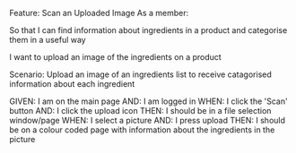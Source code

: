 Feature: Scan an Uploaded Image
As a member:

So that I can find information about ingredients in a product and categorise them in a useful way

I want to upload an image of the ingredients on a product

Scenario: Upload an image of an ingredients list to receive catagorised information about each ingredient

GIVEN: I am on the main page
AND: I am logged in
WHEN: I click the 'Scan' button
AND: I click the upload icon
THEN: I should be in a file selection window/page
WHEN: I select a picture
AND: I press upload
THEN: I should be on a colour coded page with information about the ingredients in the picture
